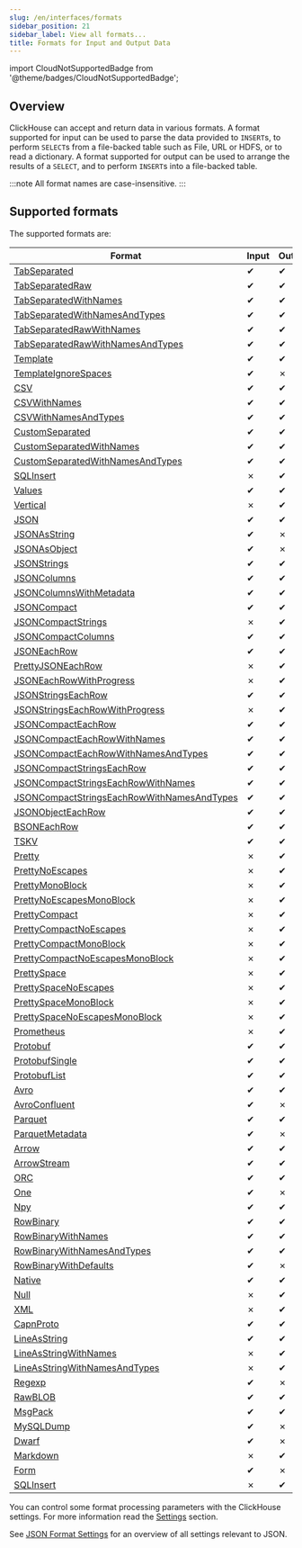 ```yaml
---
slug: /en/interfaces/formats
sidebar_position: 21
sidebar_label: View all formats...
title: Formats for Input and Output Data
---
```


import CloudNotSupportedBadge from '@theme/badges/CloudNotSupportedBadge';

## Overview

ClickHouse can accept and return data in various formats. A format supported for input can be used to parse the data provided to `INSERT`s, to perform `SELECT`s from a file-backed table such as File, URL or HDFS, or to read a dictionary. A format supported for output can be used to arrange the
results of a `SELECT`, and to perform `INSERT`s into a file-backed table.

:::note
All format names are case-insensitive.
:::

## Supported formats

The supported formats are:

| Format                                                                                                   | Input | Output |
|----------------------------------------------------------------------------------------------------------|-------|--------|
| [TabSeparated](formats/TabSeparated/TabSeparated.md)                                                     | ✔     | ✔      |
| [TabSeparatedRaw](formats/TabSeparatedRaw)                                                               | ✔     | ✔      |
| [TabSeparatedWithNames](formats/TabSeparated/TabSeparatedWithNames.md)                                   | ✔     | ✔      |
| [TabSeparatedWithNamesAndTypes](formats/TabSeparated/TabSeparatedWithNamesAndTypes.md)                   | ✔     | ✔      |
| [TabSeparatedRawWithNames](formats/TabSeparated/TabSeparatedRawWithNames.md)                             | ✔     | ✔      |
| [TabSeparatedRawWithNamesAndTypes](formats/TabSeparated/TabSeparatedRawWithNamesAndTypes.md)             | ✔     | ✔      |
| [Template](formats/Template)                                                                             | ✔     | ✔      |
| [TemplateIgnoreSpaces](formats/Template/TemplateIgnoreSpaces.md)                                         | ✔     | ✗      |
| [CSV](formats/CSV/CSV.md)                                                                                | ✔     | ✔      |
| [CSVWithNames](formats/CSV/CSVWithNames.md)                                                              | ✔     | ✔      |
| [CSVWithNamesAndTypes](formats/CSV/CSVWithNamesAndTypes.md)                                              | ✔     | ✔      |
| [CustomSeparated](formats/CustomSeparated/CustomSeparated.md)                                            | ✔     | ✔      |
| [CustomSeparatedWithNames](formats/CustomSeparated/CustomSeparatedWithNames.md)                          | ✔     | ✔      |
| [CustomSeparatedWithNamesAndTypes](formats/CustomSeparated/CustomSeparatedWithNamesAndTypes.md)          | ✔     | ✔      |
| [SQLInsert](formats/SQLInsert.md)                                                                        | ✗     | ✔      |
| [Values](formats/Values.md)                                                                              | ✔     | ✔      |
| [Vertical](formats/Vertical.md)                                                                          | ✗     | ✔      |
| [JSON](formats/JSON/JSON.md)                                                                             | ✔     | ✔      |
| [JSONAsString](formats/JSON/JSONAsString.md)                                                             | ✔     | ✗      |
| [JSONAsObject](formats/JSON/JSONAsObject.md)                                                             | ✔     | ✗      |
| [JSONStrings](formats/JSON/JSONStrings.md)                                                               | ✔     | ✔      |
| [JSONColumns](formats/JSON/JSONColumns.md)                                                               | ✔     | ✔      |
| [JSONColumnsWithMetadata](formats/JSON/JSONColumnsWithMetadata.md)                                       | ✔     | ✔      |
| [JSONCompact](formats/JSON/JSONCompact.md)                                                               | ✔     | ✔      |
| [JSONCompactStrings](formats/JSON/JSONCompactStrings.md)                                                 | ✗     | ✔      |
| [JSONCompactColumns](formats/JSON/JSONCompactColumns.md)                                                 | ✔     | ✔      |
| [JSONEachRow](formats/JSON/JSONEachRow.md)                                                               | ✔     | ✔      |
| [PrettyJSONEachRow](formats/JSON/PrettyJSONEachRow.md)                                                   | ✗     | ✔      |
| [JSONEachRowWithProgress](formats/JSON/JSONEachRowWithProgress.md)                                       | ✗     | ✔      |
| [JSONStringsEachRow](formats/JSON/JSONStringsEachRow.md)                                                 | ✔     | ✔      |
| [JSONStringsEachRowWithProgress](formats/JSON/JSONStringsEachRowWithProgress.md)                         | ✗     | ✔      |
| [JSONCompactEachRow](formats/JSON/JSONCompactEachRow.md)                                                 | ✔     | ✔      |
| [JSONCompactEachRowWithNames](formats/JSON/JSONCompactEachRowWithNames.md)                               | ✔     | ✔      |
| [JSONCompactEachRowWithNamesAndTypes](formats/JSON/JSONCompactEachRowWithNamesAndTypes.md)               | ✔     | ✔      |
| [JSONCompactStringsEachRow](formats/JSON/JSONCompactStringsEachRow.md)                                   | ✔     | ✔      |
| [JSONCompactStringsEachRowWithNames](formats/JSON/JSONCompactStringsEachRowWithNames.md)                 | ✔     | ✔      |
| [JSONCompactStringsEachRowWithNamesAndTypes](formats/JSON/JSONCompactStringsEachRowWithNamesAndTypes.md) | ✔     | ✔      |
| [JSONObjectEachRow](formats/JSON/JSONObjectEachRow.md)                                                   | ✔     | ✔      |
| [BSONEachRow](formats/BSONEachRow.md)                                                                    | ✔     | ✔      |
| [TSKV](formats/TabSeparated/TSKV.md)                                                                     | ✔     | ✔      |
| [Pretty](formats/Pretty/Pretty.md)                                                                       | ✗     | ✔      |
| [PrettyNoEscapes](formats/Pretty/PrettyNoEscapes.md)                                                     | ✗     | ✔      |
| [PrettyMonoBlock](formats/Pretty/PrettyMonoBlock.md)                                                     | ✗     | ✔      |
| [PrettyNoEscapesMonoBlock](formats/Pretty/PrettyNoEscapesMonoBlock.md)                                   | ✗     | ✔      |
| [PrettyCompact](formats/Pretty/PrettyCompact.md)                                                         | ✗     | ✔      |
| [PrettyCompactNoEscapes](formats/Pretty/PrettyCompactNoEscapes.md)                                       | ✗     | ✔      |
| [PrettyCompactMonoBlock](formats/Pretty/PrettyCompactMonoBlock.md)                                       | ✗     | ✔      |
| [PrettyCompactNoEscapesMonoBlock](formats/Pretty/PrettyCompactNoEscapesMonoBlock.md)                     | ✗     | ✔      |
| [PrettySpace](formats/Pretty/PrettySpace.md)                                                             | ✗     | ✔      |
| [PrettySpaceNoEscapes](formats/Pretty/PrettySpaceNoEscapes)                                              | ✗     | ✔      |
| [PrettySpaceMonoBlock](formats/Pretty/PrettySpaceMonoBlock.md)                                           | ✗     | ✔      |
| [PrettySpaceNoEscapesMonoBlock](formats/Pretty/PrettySpaceNoEscapesMonoBlock.md)                         | ✗     | ✔      |
| [Prometheus](formats/Prometheus.md)                                                                      | ✗     | ✔      |
| [Protobuf](formats/Protobuf/Protobuf.md)                                                                 | ✔     | ✔      |
| [ProtobufSingle](formats/Protobuf/ProtobufSingle.md)                                                     | ✔     | ✔      |
| [ProtobufList](formats/Protobuf/ProtobufList.md)								                            | ✔     | ✔      |
| [Avro](formats/Avro/Avro.md)                                                                             | ✔     | ✔      |
| [AvroConfluent](formats/Avro/AvroConfluent.md)                                                           | ✔     | ✗      |
| [Parquet](formats/Parquet/Parquet.md)                                                                    | ✔     | ✔      |
| [ParquetMetadata](formats/Parquet/ParquetMetadata.md)                                                    | ✔     | ✗      |
| [Arrow](formats/Arrow/ArrowStream.md)                                                                    | ✔     | ✔      |
| [ArrowStream](formats/Arrow/ArrowStream.md)                                                              | ✔     | ✔      |
| [ORC](formats/ORC.md)                                                                                    | ✔     | ✔      |
| [One](formats/One.md)                                                                                    | ✔     | ✗      |
| [Npy](formats/Npy.md)                                                                                    | ✔     | ✔      |
| [RowBinary](formats/RowBinary/RowBinary.md)                                                              | ✔     | ✔      |
| [RowBinaryWithNames](formats/RowBinary/RowBinaryWithNames.md)                                            | ✔     | ✔      |
| [RowBinaryWithNamesAndTypes](formats/RowBinary/RowBinaryWithNamesAndTypes.md)                            | ✔     | ✔      |
| [RowBinaryWithDefaults](formats/RowBinary/RowBinaryWithDefaults.md)                                      | ✔     | ✗      |
| [Native](formats/Native.md)                                                                              | ✔     | ✔      |
| [Null](formats/Null.md)                                                                                  | ✗     | ✔      |
| [XML](formats/XML.md)                                                                                    | ✗     | ✔      |
| [CapnProto](formats/CapnProto.md)                                                                        | ✔     | ✔      |
| [LineAsString](formats/LineAsString/LineAsString.md)                                                     | ✔     | ✔      |
| [LineAsStringWithNames](formats/LineAsString/LineAsStringWithNames.md)                                   | ✗     | ✔      |
| [LineAsStringWithNamesAndTypes](formats/LineAsString/LineAsStringWithNamesAndTypes.md)                   | ✗     | ✔      |
| [Regexp](formats/Regexp.md)                                                                              | ✔     | ✗      |
| [RawBLOB](formats/RawBLOB.md)                                                                            | ✔     | ✔      |
| [MsgPack](formats/MsgPack.md)                                                                            | ✔     | ✔      |
| [MySQLDump](formats/MySQLDump.md)                                                                        | ✔     | ✗      |
| [Dwarf](formats/DWARF.md)                                                                                | ✔     | ✗      |
| [Markdown](formats/Markdown.md)                                                                          | ✗     | ✔      |
| [Form](formats/Form.md)                                                                                  | ✔     | ✗      |
| [SQLInsert](formats/SQLInsert.md)                                                                        | ✗     | ✔      |

You can control some format processing parameters with the ClickHouse settings. For more information read the [Settings](../operations/settings/settings-formats.md) section.

See [JSON Format Settings](formats/JSON/format-settings.md) for an overview of all settings relevant to JSON.


